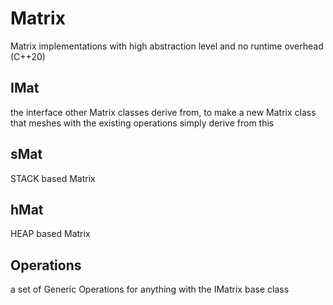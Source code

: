 # Matrix
Matrix implementations with high abstraction level and no runtime overhead (C++20)

## IMat
the interface other Matrix classes derive from, to make a new Matrix class that meshes with the existing operations simply derive from this

## sMat
STACK based Matrix

## hMat
HEAP based Matrix

## Operations
a set of Generic Operations for anything with the IMatrix base class
